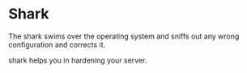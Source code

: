# Shark
The shark swims over the operating system and sniffs out any wrong configuration and corrects it.

shark helps you in hardening your server.
